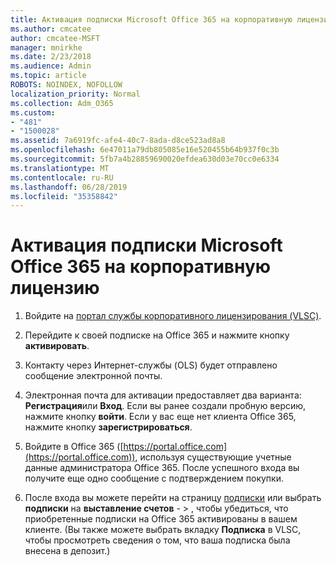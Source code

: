 ```yaml
---
title: Активация подписки Microsoft Office 365 на корпоративную лицензию
ms.author: cmcatee
author: cmcatee-MSFT
manager: mnirkhe
ms.date: 2/23/2018
ms.audience: Admin
ms.topic: article
ROBOTS: NOINDEX, NOFOLLOW
localization_priority: Normal
ms.collection: Adm_O365
ms.custom:
- "481"
- "1500028"
ms.assetid: 7a6919fc-afe4-40c7-8ada-d8ce523ad8a8
ms.openlocfilehash: 6e47011a79db805085e16e520455b64b937f0c3b
ms.sourcegitcommit: 5fb7a4b28859690020efdea630d03e70cc0e6334
ms.translationtype: MT
ms.contentlocale: ru-RU
ms.lasthandoff: 06/28/2019
ms.locfileid: "35358842"
---
```

# <a name="activating-a-microsoft-office-365-volume-license-subscription"></a>Активация подписки Microsoft Office 365 на корпоративную лицензию

1. Войдите на [портал службы корпоративного лицензирования (VLSC)](http://go.microsoft.com/fwlink/p/?LinkId=329762).

2. Перейдите к своей подписке на Office 365 и нажмите кнопку **активировать**.

3. Контакту через Интернет-службы (OLS) будет отправлено сообщение электронной почты.

4. Электронная почта для активации предоставляет два варианта: **Регистрация**или **Вход**. Если вы ранее создали пробную версию, нажмите кнопку **войти**. Если у вас еще нет клиента Office 365, нажмите кнопку **зарегистрироваться**.

5. Войдите в Office 365 ([https://portal.office.com](https://portal.office.com)), используя существующие учетные данные администратора Office 365. После успешного входа вы получите еще одно сообщение с подтверждением покупки.

6. После входа вы можете перейти на страницу [подписки](https://go.microsoft.com/fwlink/p/?linkid=842054) или выбрать **подписки** на **выставление счетов**  - \> , чтобы убедиться, что приобретенные подписки на Office 365 активированы в вашем клиенте. (Вы также можете выбрать вкладку **Подписка** в VLSC, чтобы просмотреть сведения о том, что ваша подписка была внесена в депозит.) 
